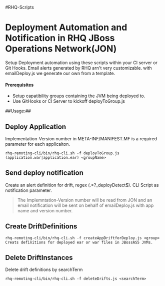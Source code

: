 #RHQ-Scripts

Deployment Automation and Notification in RHQ JBoss Operations Network(JON)
===========================================================================
Setup Deployment automation using these scripts within your CI server or Git Hooks.  Email alerts generated by RHQ arn't very customizable.  with emailDeploy.js we generate our own from a template.

#### Prerequisites ####
* Setup capatibility groups containing the JVM being deployed to. 
* Use GitHooks or CI Server to kickoff deployToGroup.js


##Usage:##

Deploy Application
---------------------
Implementation-Version number in META-INF/MANIFEST.MF is a required parameter for each applicaiton.

```
rhq-remoting-cli/bin/rhq-cli.sh -f deployToGroup.js (application.war|application.ear) <groupName>
```

Send deploy notification
------------------------
Create an alert definition for drift, regex (.*?_deployDetect$). CLI Script as notification parameter.

> The Implemntation-Version number will be read from JON and an email notification will be sent on behalf of emailDeploy.js with app name and version number.

Create DriftDefinitions
-----------------------

```
rhq-remoting-cli/bin/rhq-cli.sh -f createAppDriftforDeploy.js <group>
Creats definitions for deployed ear or war files in JBossAS5 JVMs.
```

Delete DriftInstances
---------------------
Delete drift definitions by searchTerm

```
rhq-remoting-cli/bin/rhq-cli.sh -f deleteDrifts.js <searchTerm>
```

